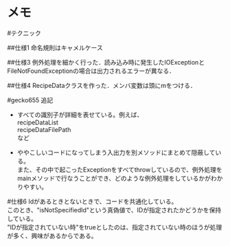 メモ
====================================

#テクニック

##仕様1
命名規則はキャメルケース

##仕様3
例外処理を細かく行った．読み込み時に発生したIOExceptionとFileNotFoundExceptionの場合は出力されるエラーが異なる．

##仕様4
RecipeDataクラスを作った．メンバ変数は頭にmをつける．

#gecko655 追記

- すべての識別子が詳細を表せている。例えば、  
    recipeDataList  
    recipeDataFilePath  
など


- ややこしいコードになってしまう入出力を別メソッドにまとめて隠蔽している。  
また、その中で起こったExceptionをすべてthrowしているので、例外処理をmainメソッドで行なうことができ、どのような例外処理をしているかがわかりやすい。


#仕様6
Idがあるときとないときで、コードを共通化している。  
このとき、"isNotSpecifiedId"という真偽値で、IDが指定されたかどうかを保持している。  
"IDが指定されていない時"をtrueとしたのは、指定されていない時のほうが処理が多く、興味があるからである。

